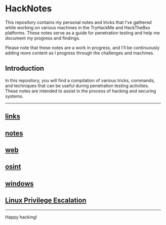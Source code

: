 # HackNotes

This repository contains my personal notes and tricks that I've gathered while working on various machines in the TryHackMe and HackTheBxo platforms. These notes serve as a guide for penetration testing and help me document my progress and findings.

Please note that these notes are a work in progress, and I'll be continuously adding more content as I progress through the challenges and machines.

## Introduction

In this repository, you will find a compilation of various tricks, commands, and techniques that can be useful during penetration testing activities. These notes are intended to assist in the process of hacking and securing systems.

---
## [links](./other/links.md)
## [notes](./other/notes.md)
## [web](./other/web.md)
## [osint](./other/osint.md)
## [windows](./other/windows.md)
## [Linux Privilege Escalation](./other/src/linux_priv_esc.md)
---
Happy hacking!
